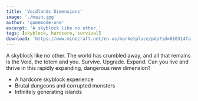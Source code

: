 ```yaml
---
title: 'Voidlands Dimensions'
image: './main.jpg'
author: 'gamemode-one'
excerpt: 'A skyblock like no other.'
tags: [skyblock, hardcore, survival]
download: 'https://www.minecraft.net/en-us/marketplace/pdp?id=010314fa-71d2-4160-a42b-491fb8a95002'
---
```


A skyblock like no other. The world has crumbled away, and all that remains is the Void, the totem and you. Survive. Upgrade. Expand. Can you live and thrive in this rapidly expanding, dangerous new dimension?

-   A hardcore skyblock experience
-   Brutal dungeons and corrupted monsters
-   Infinitely generating islands
